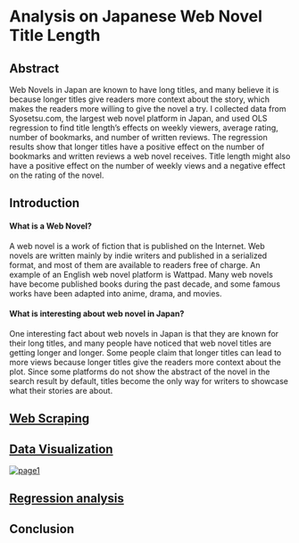# Analysis on Japanese Web Novel Title Length

## Abstract
Web Novels in Japan are known to have long titles, and many believe it is because longer titles give readers more context about the story, which makes the readers more willing to give the novel a try. I collected data from Syosetsu.com, the largest web novel platform in Japan, and used OLS regression to find title length’s effects on weekly viewers, average rating, number of bookmarks, and number of written reviews. The regression results show that longer titles have a positive effect on the number of bookmarks and written reviews a web novel receives. Title length might also have a positive effect on the number of weekly views and a negative effect on the rating of the novel.

## Introduction
#### What is a Web Novel?
A web novel is a work of fiction that is published on the Internet. Web novels are written mainly by indie writers and published in a serialized format, and most of them are available to readers free of charge. An example of an English web novel platform is Wattpad. Many web novels have become published books during the past decade, and some famous works have been adapted into anime, drama, and movies.
#### What is interesting about web novel in Japan?
One interesting fact about web novels in Japan is that they are known for their long titles, and many people have noticed that web novel titles are getting longer and longer. Some people claim that longer titles can lead to more views because longer titles give the readers more context about the plot. Since some platforms do not show the abstract of the novel in the search result by default, titles become the only way for writers to showcase what their stories are about. 

## [Web Scraping](https://github.com/fangevalee/Portfolio/blob/94a72217387f805eff18f29bd42f0c5fb78a381e/WebNovel/Web%20Novel%20Web%20Scraping%20with%20Selenium.ipynb)


## [Data Visualization](https://public.tableau.com/views/JapaneseWebNovel2/Dashboard2?:language=en-US&:display_count=n&:origin=viz_share_link)

<div class='tableauPlaceholder' id='viz1629502454540' style='position: relative'><noscript><a href='#'><img alt='page1 ' src='https:&#47;&#47;public.tableau.com&#47;static&#47;images&#47;Ja&#47;JapaneseWebNovel2&#47;Dashboard2&#47;1_rss.png' style='border: none' /></a></noscript><object class='tableauViz'  style='display:none;'><param name='host_url' value='https%3A%2F%2Fpublic.tableau.com%2F' /> <param name='embed_code_version' value='3' /> <param name='site_root' value='' /><param name='name' value='JapaneseWebNovel2&#47;Dashboard2' /><param name='tabs' value='no' /><param name='toolbar' value='yes' /><param name='static_image' value='https:&#47;&#47;public.tableau.com&#47;static&#47;images&#47;Ja&#47;JapaneseWebNovel2&#47;Dashboard2&#47;1.png' /> <param name='animate_transition' value='yes' /><param name='display_static_image' value='yes' /><param name='display_spinner' value='yes' /><param name='display_overlay' value='yes' /><param name='display_count' value='yes' /><param name='language' value='en-US' /></object></div>                


## [Regression analysis](https://github.com/fangevalee/Portfolio/blob/94a72217387f805eff18f29bd42f0c5fb78a381e/WebNovel/Web%20Novel%20Regression%20Analysis.ipynb)


## Conclusion
